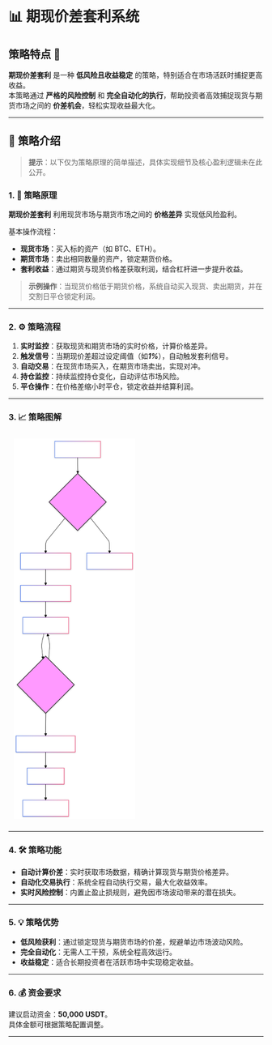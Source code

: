# 📊 期现价差套利系统

## 策略特点 📌

**期现价差套利** 是一种 **低风险且收益稳定** 的策略，特别适合在市场活跃时捕捉更高收益。  
本策略通过 **严格的风险控制** 和 **完全自动化的执行**，帮助投资者高效捕捉现货与期货市场之间的 **价差机会**，轻松实现收益最大化。

---

## 🚀 策略介绍

> **提示**：以下仅为策略原理的简单描述，具体实现细节及核心盈利逻辑未在此公开。

### 1. 🔑 策略原理

**期现价差套利** 利用现货市场与期货市场之间的 **价格差异** 实现低风险盈利。

基本操作流程：
- **现货市场**：买入标的资产（如 BTC、ETH）。
- **期货市场**：卖出相同数量的资产，锁定期货价格。
- **套利收益**：通过期货与现货价格差获取利润，结合杠杆进一步提升收益。

> **示例操作**：当现货价格低于期货价格，系统自动买入现货、卖出期货，并在交割日平仓锁定利润。

---

### 2. ⚙️ 策略流程

1. **实时监控**：获取现货和期货市场的实时价格，计算价格差异。
2. **触发信号**：当期现价差超过设定阈值（如***1%***），自动触发套利信号。
3. **自动交易**：在现货市场买入，在期货市场卖出，实现对冲。
4. **持仓监控**：持续监控持仓变化，自动评估市场风险。
5. **平仓操作**：在价格差缩小时平仓，锁定收益并结算利润。

---

### 3. 📈 策略图解

<div style="text-align: left; padding: 10px;">
    <img src="https://raw.githubusercontent.com/wendingtaoli/wendingtaoli.github.io/main/image/jiacha_flow.svg" 
         alt="期现价差套利流程图" 
         style="display: block; max-width: 240px; height: auto; margin-left: 0;">
</div>

---

### 4. 🛠️ 策略功能

- **自动计算价差**：实时获取市场数据，精确计算现货与期货价格差异。
- **自动化交易执行**：系统全程自动执行交易，最大化收益效率。
- **实时风险控制**：内置止盈止损规则，避免因市场波动带来的潜在损失。

---

### 5. 💡 策略优势

- **低风险获利**：通过锁定现货与期货市场的价差，规避单边市场波动风险。
- **完全自动化**：无需人工干预，系统全程高效运行。
- **收益稳定**：适合长期投资者在活跃市场中实现稳定收益。

---

### 6. 💰 资金要求

建议启动资金：**50,000 USDT**。  
具体金额可根据策略配置调整。

---